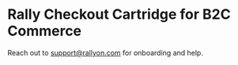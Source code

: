 # Rally Checkout Cartridge for B2C Commerce

Reach out to support@rallyon.com for onboarding and help.
